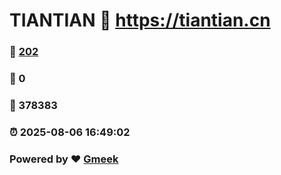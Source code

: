 # TIANTIAN :link: https://tiantian.cn 
### :page_facing_up: [202](https://tiantian.cn/tag.html) 
### :speech_balloon: 0 
### :hibiscus: 378383 
### :alarm_clock: 2025-08-06 16:49:02 
### Powered by :heart: [Gmeek](https://github.com/Meekdai/Gmeek)
